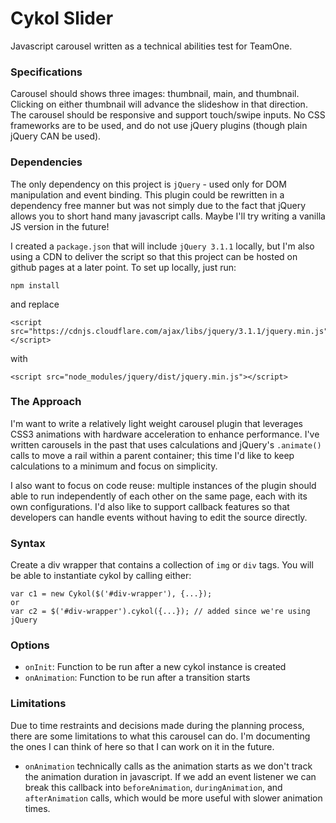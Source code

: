 # Cykol Slider
Javascript carousel written as a technical abilities test for TeamOne.

### Specifications
Carousel should shows three images: thumbnail, main, and thumbnail. Clicking on either thumbnail will advance the slideshow in that direction. The carousel should be responsive and support touch/swipe inputs. No CSS frameworks are to be used, and do not use jQuery plugins (though plain jQuery CAN be used).

### Dependencies
The only dependency on this project is `jQuery` - used only for DOM manipulation and event binding. This plugin could be rewritten in a dependency free manner but was not simply due to the fact that jQuery allows you to short hand many javascript calls. Maybe I'll try writing a vanilla JS version in the future!

I created a `package.json` that will include `jQuery 3.1.1` locally, but I'm also using a CDN to deliver the script so that this project can be hosted on github pages at a later point. To set up locally, just run:
```
npm install
```
and replace
```
<script src="https://cdnjs.cloudflare.com/ajax/libs/jquery/3.1.1/jquery.min.js"></script>
```
with
```
<script src="node_modules/jquery/dist/jquery.min.js"></script>
```

### The Approach
I'm want to write a relatively light weight carousel plugin that leverages CSS3 animations with hardware acceleration to enhance performance. I've written carousels in the past that uses calculations and jQuery's `.animate()` calls to move a rail within a parent container; this time I'd like to keep calculations to a minimum and focus on simplicity.

I also want to focus on code reuse: multiple instances of the plugin should able to run independently of each other on the same page, each with its own configurations. I'd also like to support callback features so that developers can handle events without having to edit the source directly.


### Syntax
Create a div wrapper that contains a collection of `img` or `div` tags. You will be able to instantiate cykol by calling either:
```
var c1 = new Cykol($('#div-wrapper'), {...});
or
var c2 = $('#div-wrapper').cykol({...}); // added since we're using jQuery
```

### Options
- `onInit`: Function to be run after a new cykol instance is created
- `onAnimation`: Function to be run after a transition starts


### Limitations
Due to time restraints and decisions made during the planning process, there are some limitations to what this carousel can do. I'm documenting the ones I can think of here so that I can work on it in the future.
- `onAnimation` technically calls as the animation starts as we don't track the animation duration in javascript. If we add an event listener we can break this callback into `beforeAnimation`, `duringAnimation`, and `afterAnimation` calls, which would be more useful with slower animation times.
